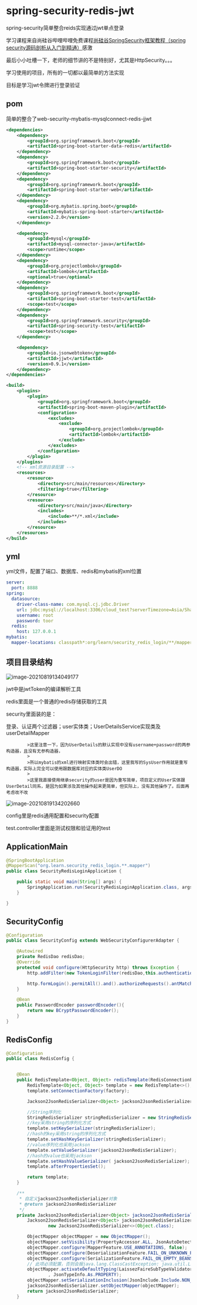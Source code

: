 # spring-security-redis-jwt
spring-security简单整合reids实现通过jwt单点登录

学习课程来自尚硅谷哔哩哔哩免费课程[尚硅谷SpringSecurity框架教程（spring security源码剖析从入门到精通）](https://www.bilibili.com/video/BV15a411A7kP)感激

最后小小吐槽一下，老师的细节讲的不是特别好，尤其是HttpSecurity。。。

学习使用的项目，所有的一切都以最简单的方法实现

目标是学习jwt令牌进行登录验证

## pom

简单的整合了web-security-mybatis-mysqlconnect-redis-jjwt

```xml
<dependencies>
    <dependency>
        <groupId>org.springframework.boot</groupId>
        <artifactId>spring-boot-starter-data-redis</artifactId>
    </dependency>
    <dependency>
        <groupId>org.springframework.boot</groupId>
        <artifactId>spring-boot-starter-security</artifactId>
    </dependency>
    <dependency>
        <groupId>org.springframework.boot</groupId>
        <artifactId>spring-boot-starter-web</artifactId>
    </dependency>
    <dependency>
        <groupId>org.mybatis.spring.boot</groupId>
        <artifactId>mybatis-spring-boot-starter</artifactId>
        <version>2.2.0</version>
    </dependency>

    <dependency>
        <groupId>mysql</groupId>
        <artifactId>mysql-connector-java</artifactId>
        <scope>runtime</scope>
    </dependency>
    <dependency>
        <groupId>org.projectlombok</groupId>
        <artifactId>lombok</artifactId>
        <optional>true</optional>
    </dependency>
    <dependency>
        <groupId>org.springframework.boot</groupId>
        <artifactId>spring-boot-starter-test</artifactId>
        <scope>test</scope>
    </dependency>
    <dependency>
        <groupId>org.springframework.security</groupId>
        <artifactId>spring-security-test</artifactId>
        <scope>test</scope>
    </dependency>

    <dependency>
        <groupId>io.jsonwebtoken</groupId>
        <artifactId>jjwt</artifactId>
        <version>0.9.1</version>
    </dependency>
</dependencies>

<build>
    <plugins>
        <plugin>
            <groupId>org.springframework.boot</groupId>
            <artifactId>spring-boot-maven-plugin</artifactId>
            <configuration>
                <excludes>
                    <exclude>
                        <groupId>org.projectlombok</groupId>
                        <artifactId>lombok</artifactId>
                    </exclude>
                </excludes>
            </configuration>
        </plugin>
    </plugins>
    <!-- xml资源目录配置 -->
    <resources>
        <resource>
            <directory>src/main/resources</directory>
            <filtering>true</filtering>
        </resource>
        <resource>
            <directory>src/main/java</directory>
            <includes>
                <include>**/*.xml</include>
            </includes>
        </resource>
    </resources>
</build>
```

## yml

yml文件，配置了端口、数据库、redis和mybatis的xml位置

```yml
server:
  port: 8888
spring:
  datasource:
    driver-class-name: com.mysql.cj.jdbc.Driver
    url: jdbc:mysql://localhost:3306/cloud_test?serverTimezone=Asia/Shanghai
    username: root
    password: toor
  redis:
    host: 127.0.0.1
mybatis:
  mapper-locations: classpath*:org/learn/security_redis_login/**/mapper/xml/*.xml
```

## 项目目录结构

![image-20210819134049177](README.assets/image-20210819134049177.png)

jwt中是jwtToken的编译解析工具

redis里面是一个普通的redis存储获取的工具

security里面装的是：

​			登录、认证两个过滤器；user实体类；UserDetailsService实现类及userDetailMapper

			>这里注意一下，因为UserDetails的默认实现中没有username+password的两参构造器，且没有无参构造器，
			>
			>所以mybatis的xml进行映射实体类时会出错，这里我写的SysUser作用就是重写构造器，实际上完全可以使用跟数据库对应的实体类UserDO
			>
			>这里我直接使用继承security的user是因为重写简单，项目定义的User实体跟UserDetail同系，是因为如果涉及其他操作起来更简单，但实际上，没有其他操作了。后面再考虑改不改

![image-20210819134202660](README.assets/image-20210819134202660.png)

config里是redis通用配置和security配置

test.controller里面是测试权限和验证用的test



## ApplicationMain

```java
@SpringBootApplication
@MapperScan("org.learn.security_redis_login.**.mapper")
public class SecurityRedisLoginApplication {

    public static void main(String[] args) {
        SpringApplication.run(SecurityRedisLoginApplication.class, args);
    }

}
```

## SecurityConfig

```java
@Configuration
public class SecurityConfig extends WebSecurityConfigurerAdapter {

    @Autowired
    private RedisDao redisDao;
    @Override
    protected void configure(HttpSecurity http) throws Exception {
        http.addFilter(new TokenLoginFilter(redisDao,this.authenticationManager())).addFilter(new TokenAuthFilter(this.authenticationManager(),redisDao));

        http.formLogin().permitAll().and().authorizeRequests().antMatchers("/","/login/**").permitAll().anyRequest().authenticated();
    }

    @Bean
    public PasswordEncoder passwordEncoder(){
        return new BCryptPasswordEncoder();
    }
}
```

## RedisConfig

```java
@Configuration
public class RedisConfig {


    @Bean
    public RedisTemplate<Object, Object> redisTemplate(RedisConnectionFactory factory){
        RedisTemplate<Object, Object> template = new RedisTemplate<>();
        template.setConnectionFactory(factory);

        Jackson2JsonRedisSerializer<Object> jackson2JsonRedisSerializer = this.jackson2JsonRedisSerializer();

        //String序列化
        StringRedisSerializer stringRedisSerializer = new StringRedisSerializer();
        //key采用string的序列化方式
        template.setKeySerializer(stringRedisSerializer);
        //hash的key采用string的序列化方式
        template.setHashKeySerializer(stringRedisSerializer);
        //value序列化也采用jackson
        template.setValueSerializer(jackson2JsonRedisSerializer);
        //hash的value也采用jackson
        template.setHashValueSerializer( jackson2JsonRedisSerializer);
        template.afterPropertiesSet();

        return template;
    }

    /**
     * 自定义jackson2JsonRedisSerializer对象
     * @return jackson2JsonRedisSerializer
     */
    private Jackson2JsonRedisSerializer<Object> jackson2JsonRedisSerializer() {
        Jackson2JsonRedisSerializer<Object> jackson2JsonRedisSerializer =
                new Jackson2JsonRedisSerializer<>(Object.class);

        ObjectMapper objectMapper = new ObjectMapper();
        objectMapper.setVisibility(PropertyAccessor.ALL, JsonAutoDetect.Visibility.ANY);
        objectMapper.configure(MapperFeature.USE_ANNOTATIONS, false);
        objectMapper.configure(DeserializationFeature.FAIL_ON_UNKNOWN_PROPERTIES, false);
        objectMapper.configure(SerializationFeature.FAIL_ON_EMPTY_BEANS, false);
        // 此项必须配置，否则会报java.lang.ClassCastException: java.util.LinkedHashMap cannot be cast to XXX
        objectMapper.activateDefaultTyping(LaissezFaireSubTypeValidator.instance,ObjectMapper.DefaultTyping.NON_FINAL
                , JsonTypeInfo.As.PROPERTY);
        objectMapper.setSerializationInclusion(JsonInclude.Include.NON_NULL);
        jackson2JsonRedisSerializer.setObjectMapper(objectMapper);
        return jackson2JsonRedisSerializer;
    }
```